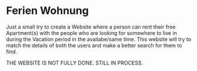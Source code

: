 # Ferien Wohnung

Just a small try to create a Website where a person can rent their free Apartment(s) 
with the people who are looking for somewhere to live in during the Vacation period in the
availabe/same time. This website will try to match the details of both the users and make a 
better search for them to find.

THE WEBSITE IS NOT FULLY DONE. STILL IN PROCESS.
